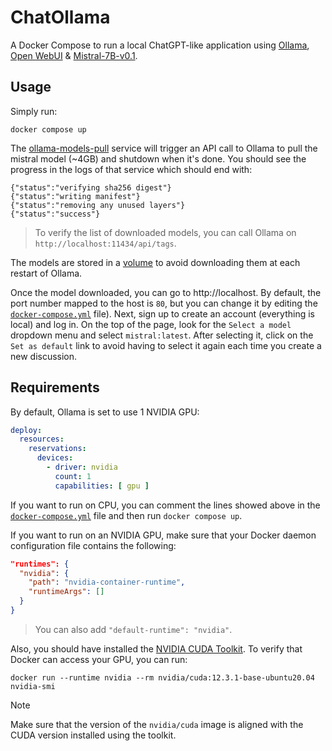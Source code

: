 # ChatOllama

A Docker Compose to run a local ChatGPT-like application using [Ollama](https://github.com/ollama/ollama), [Open WebUI](https://github.com/open-webui/open-webui) & [Mistral-7B-v0.1](https://huggingface.co/mistralai/Mistral-7B-v0.1).

## Usage

Simply run:

```shell
docker compose up
```
The [ollama-models-pull](docker-compose.yml#L30-L36) service will trigger an API call to Ollama to pull the mistral model (~4GB) and shutdown when it's done. You should see the progress in the logs of that service which should end with:

```
{"status":"verifying sha256 digest"}
{"status":"writing manifest"}
{"status":"removing any unused layers"}
{"status":"success"}
```
> To verify the list of downloaded models, you can call Ollama on `http://localhost:11434/api/tags`.

The models are stored in a [volume](docker-compose.yml#L7-L8) to avoid downloading them at each restart of Ollama.

Once the model downloaded, you can go to http://localhost. By default, the port number mapped to the host is `80`, but you can change it by editing the [`docker-compose.yml`](docker-compose.yml#L27) file). Next, sign up to create an account (everything is local) and log in. On the top of the page, look for the `Select a model` dropdown menu and select `mistral:latest`. After selecting it, click on the `Set as default` link to avoid having to select it again each time you create a new discussion.

## Requirements

By default, Ollama is set to use 1 NVIDIA GPU:

```yaml
deploy:
  resources:
    reservations:
      devices:
        - driver: nvidia
          count: 1
          capabilities: [ gpu ]
```
If you want to run on CPU, you can comment the lines showed above in the [`docker-compose.yml`](docker-compose.yml#L15-L21) file and then run `docker compose up`.

If you want to run on an NVIDIA GPU, make sure that your Docker daemon configuration file contains the following:

```json
"runtimes": {
  "nvidia": {
    "path": "nvidia-container-runtime",
    "runtimeArgs": []
  }
}
```
> You can also add `"default-runtime": "nvidia"`.

Also, you should have installed the [NVIDIA CUDA Toolkit](https://developer.nvidia.com/cuda-toolkit). To verify that Docker can access your GPU, you can run:

```shell
docker run --runtime nvidia --rm nvidia/cuda:12.3.1-base-ubuntu20.04 nvidia-smi
```
> [!NOTE]
> Make sure that the version of the `nvidia/cuda` image is aligned with the CUDA version installed using the toolkit.